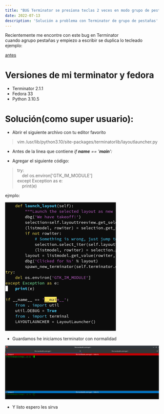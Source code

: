 ```yaml
---
title: "BUG Terminator se presiona teclas 2 veces en modo grupo de pestañas"
date: 2022-07-13
description: 'Solución a problema con Terminator de grupo de pestañas'
---
```


Recientemente me encontre con este bug en Terminator<br>
cuando agrupo pestañas y empiezo a escribir se duplica lo tecleado ejemplo:

[antes](../../static/images/post_3/before.png)

# Versiones de mi terminator y fedora
- Terminator 2.1.1
- Fedora 33
- Python 3.10.5

# Solución(como super usuario):

- Abrir el siguiente archivo con tu editor favorito<br>
> vim /usr/lib/python3.10/site-packages/terminatorlib/layoutlauncher.py

- Antes de la linea que contiene *if __name__ == '__main__':*

- Agregar el siguiente código:

> try:<br>
> &nbsp;&nbsp;&nbsp;&nbsp;del os.environ['GTK_IM_MODULE']<br>
> except Exception as e:<br>
> &nbsp;&nbsp;&nbsp;&nbsp;print(e)</p>

ejmplo:

![image info](../../static/images/post_3/code.png)


- Guardamos he iniciamos terminator con normalidad

![despues](../../static/images/post_3/after.png)

- Y listo espero les sirva


